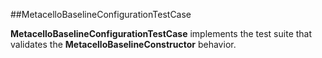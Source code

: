 ##MetacelloBaselineConfigurationTestCase

**MetacelloBaselineConfigurationTestCase** implements the test suite that validates the **MetacelloBaselineConstructor** behavior.
